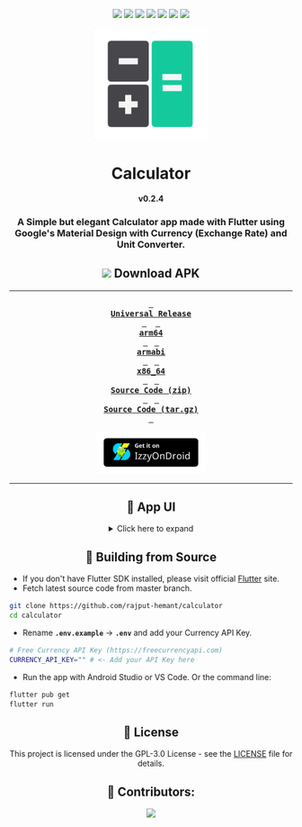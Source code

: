 <div align = center>

![][views] ![][stars] ![][forks] ![][issues] ![][license] ![][code-size] ![][commit-activity]

<img src='assets/images/app_icon.png' width='200'>

# Calculator

**v0.2.4**

### A Simple but elegant Calculator app made with Flutter using Google's Material Design with Currency (Exchange Rate) and Unit Converter.

## ![][android] Download APK

---

**[<kbd> <br> **Universal Release** <br> </kbd>][universal-release]** &nbsp;&nbsp;
**[<kbd> <br> **arm64** <br> </kbd>][arm64]**&nbsp;&nbsp;
**[<kbd> <br> **armabi** <br> </kbd>][armabi]**&nbsp;&nbsp;
**[<kbd> <br> **x86_64** <br> </kbd>][x86]**&nbsp;&nbsp;
**[<kbd> <br> **Source Code (zip)** <br> </kbd>][sc-zip]**&nbsp;&nbsp;
**[<kbd> <br> **Source Code (tar.gz)** <br> </kbd>][sc-tar.gz]**

[<img src="./assets/images/izzy-on-droid.png" alt="Get it on IzzyDroid" height="75">](https://android.izzysoft.de/repo/apk/com.capybara.calculator)

---

## 📱 App UI

<details><summary> Click here to expand </summary>

| ![][1] | ![][2] | ![][3] |
| :----: | :----: | :----: |
| ![][4] | ![][5] | ![][6] |
| ![][7] | ![][8] | ![][9] |

</details>

## 🔨 Building from Source

</div>

- If you don't have Flutter SDK installed, please visit official [Flutter](https://flutter.dev/) site.
- Fetch latest source code from master branch.

```sh
git clone https://github.com/rajput-hemant/calculator
cd calculator
```

- Rename **`.env.example`** -> **`.env`** and add your Currency API Key.

```sh
# Free Currency API Key (https://freecurrencyapi.com)
CURRENCY_API_KEY="" # <- Add your API Key here
```

- Run the app with Android Studio or VS Code. Or the command line:

```sh
flutter pub get
flutter run
```

<div align = center>

## 📜 License

This project is licensed under the GPL-3.0 License - see the [LICENSE](LICENSE) file for details.

## 🦾 Contributors:

<a href="https://github.com/rajput-hemant/calculator/graphs/contributors" target="blank"> <img src="https://contrib.rocks/image?repo=rajput-hemant/calculator&max=500" />

</div>

<!----------------------------------{ Screenshots }--------------------------------->

[1]: https://graph.org/file/9b81e5cd961e6b41d7e1e.jpg
[2]: https://graph.org/file/9b0b318ec9f4f281ceac9.jpg
[3]: https://graph.org/file/4e23fead48c34a1534e61.jpg
[4]: https://graph.org/file/a67873cc5044cbef9d21f.jpg
[5]: https://graph.org/file/e675d889a9ee13433ab36.jpg
[6]: https://graph.org/file/9c68ca2b2abd03e972921.jpg
[7]: https://graph.org/file/d021ac5969a9a64ab8185.jpg
[8]: https://graph.org/file/e5d8cccebd8e69603c7b1.jpg
[9]: https://graph.org/file/98abd8747f8920d1ce0ef.jpg
[android]: https://telegra.ph/file/f2f70a74d2d92c3c7f688.png

<!------------------------------------{ apk }----------------------------------->

[universal-release]: https://github.com/rajput-hemant/calculator/releases/download/v0.2.4/Calculator-v0.2.4-universal-release.apk
[arm64]: https://github.com/rajput-hemant/calculator/releases/download/v0.2.4/Calculator-v0.2.4-arm64-v8a-release.apk
[armabi]: https://github.com/rajput-hemant/calculator/releases/download/v0.2.4/Calculator-v0.2.4-armeabi-v7a-release.apk
[x86]: https://github.com/rajput-hemant/calculator/releases/download/v0.2.4/Calculator-v0.2.4-x86_64-release.apk

<!--------------------------------{ source code }------------------------------->

[sc-zip]: https://github.com/rajput-hemant/calculator/archive/refs/tags/v0.2.4.zip
[sc-tar.gz]: https://github.com/rajput-hemant/calculator/archive/refs/tags/v0.2.4.tar.gz

<!----------------------------------{ Labels }--------------------------------->

[views]: https://komarev.com/ghpvc/?username=calculator&label=view%20counter&color=red&style=flat
[code-size]: https://img.shields.io/github/languages/code-size/rajput-hemant/calculator
[issues]: https://img.shields.io/github/issues-raw/rajput-hemant/calculator
[license]: https://img.shields.io/github/license/rajput-hemant/calculator
[commit-activity]: https://img.shields.io/github/commit-activity/w/rajput-hemant/calculator
[forks]: https://img.shields.io/github/forks/rajput-hemant/calculator?style=flat
[stars]: https://img.shields.io/github/stars/rajput-hemant/calculator
